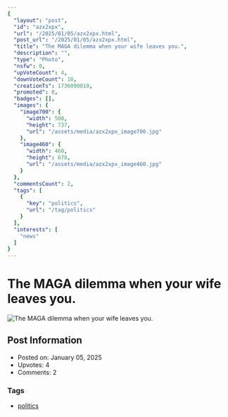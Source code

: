 ```yaml
---
{
  "layout": "post",
  "id": "azx2xpx",
  "url": "/2025/01/05/azx2xpx.html",
  "post_url": "/2025/01/05/azx2xpx.html",
  "title": "The MAGA dilemma when your wife leaves you.",
  "description": "",
  "type": "Photo",
  "nsfw": 0,
  "upVoteCount": 4,
  "downVoteCount": 10,
  "creationTs": 1736090010,
  "promoted": 0,
  "badges": [],
  "images": {
    "image700": {
      "width": 500,
      "height": 737,
      "url": "/assets/media/azx2xpx_image700.jpg"
    },
    "image460": {
      "width": 460,
      "height": 678,
      "url": "/assets/media/azx2xpx_image460.jpg"
    }
  },
  "commentsCount": 2,
  "tags": [
    {
      "key": "politics",
      "url": "/tag/politics"
    }
  ],
  "interests": [
    "news"
  ]
}
---
```


# The MAGA dilemma when your wife leaves you.

![The MAGA dilemma when your wife leaves you.](/assets/media/azx2xpx_image700.jpg)

## Post Information

- Posted on: January 05, 2025
- Upvotes: 4
- Comments: 2

### Tags

- [politics](/tag/politics)
